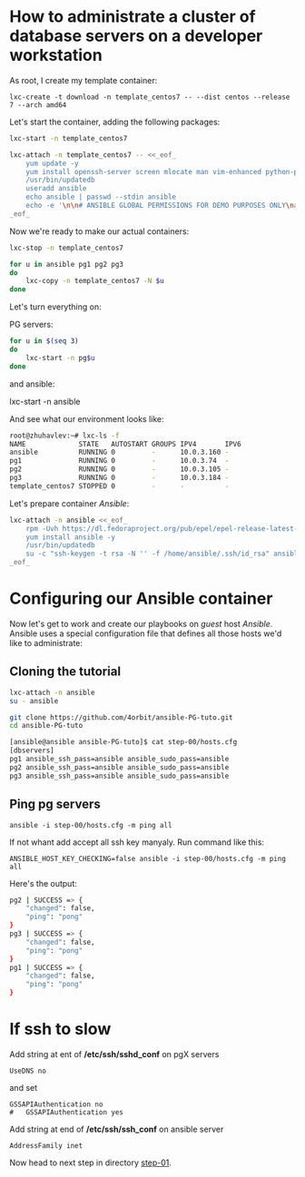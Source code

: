 How to administrate a cluster of database servers on a developer workstation
================

As root, I create my template container:

	lxc-create -t download -n template_centos7 -- --dist centos --release 7 --arch amd64

Let's start the container, adding the following packages:

```bash
lxc-start -n template_centos7

lxc-attach -n template_centos7 -- <<_eof_
	yum update -y
	yum install openssh-server screen mlocate man vim-enhanced python-psycopg2 git sudo -y
	/usr/bin/updatedb
	useradd ansible
	echo ansible | passwd --stdin ansible
	echo -e '\n\n# ANSIBLE GLOBAL PERMISSIONS FOR DEMO PURPOSES ONLY\nansible ALL=(ALL) PASSWD:ALL' >> /etc/sudoers
_eof_
```

Now we're ready to make our actual containers:

```bash
lxc-stop -n template_centos7

for u in ansible pg1 pg2 pg3
do
	lxc-copy -n template_centos7 -N $u
done
```

Let's turn everything on:

PG servers:
```bash
for u in $(seq 3)
do
	lxc-start -n pg$u
done
```
and ansible:

   lxc-start -n ansible

And see what our environment looks like:

```bash
root@zhuhavlev:~# lxc-ls -f
NAME             STATE   AUTOSTART GROUPS IPV4       IPV6 
ansible          RUNNING 0         -      10.0.3.160 -    
pg1              RUNNING 0         -      10.0.3.74  -    
pg2              RUNNING 0         -      10.0.3.105 -    
pg3              RUNNING 0         -      10.0.3.184 -    
template_centos7 STOPPED 0         -      -          -   
```

Let's prepare container *Ansible*:

```bash
lxc-attach -n ansible <<_eof_
	rpm -Uvh https://dl.fedoraproject.org/pub/epel/epel-release-latest-7.noarch.rpm
	yum install ansible -y
	/usr/bin/updatedb
	su -c "ssh-keygen -t rsa -N '' -f /home/ansible/.ssh/id_rsa" ansible
_eof_
```

# Configuring our Ansible container

Now let's get to work and create our playbooks on *guest* host *Ansible*. Ansible uses a special configuration file that defines all those hosts we'd like to administrate:


## Cloning the tutorial

```bash
lxc-attach -n ansible
su - ansible

git clone https://github.com/4orbit/ansible-PG-tuto.git
cd ansible-PG-tuto

[ansible@ansible ansible-PG-tuto]$ cat step-00/hosts.cfg 
[dbservers]
pg1 ansible_ssh_pass=ansible ansible_sudo_pass=ansible
pg2 ansible_ssh_pass=ansible ansible_sudo_pass=ansible
pg3 ansible_ssh_pass=ansible ansible_sudo_pass=ansible
```

## Ping pg servers


	ansible -i step-00/hosts.cfg -m ping all


If not whant add accept all ssh key manyaly. Run command like this:
	
	ANSIBLE_HOST_KEY_CHECKING=false ansible -i step-00/hosts.cfg -m ping all


Here's the output:

```bash
pg2 | SUCCESS => {
    "changed": false, 
    "ping": "pong"
}
pg3 | SUCCESS => {
    "changed": false, 
    "ping": "pong"
}
pg1 | SUCCESS => {
    "changed": false, 
    "ping": "pong"
}
```

# If ssh to slow

Аdd string at ent of **/etc/ssh/sshd\_conf** on pgX servers

	UseDNS no

and set 

	GSSAPIAuthentication no
	#	GSSAPIAuthentication yes

Add string at end of **/etc/ssh/ssh\_conf** on ansible server

	AddressFamily inet

Now head to next step in directory [step-01](https://github.com/4orbit/ansible-PG-tuto/tree/master/step-01).
